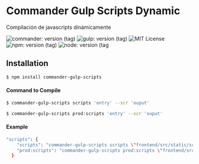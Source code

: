 # Commander Gulp Scripts Dynamic

<p>Compilación de javascripts dinámicamente</p>
 
![commander: version (tag)](https://img.shields.io/badge/commander-v3.0.2-blue?style=for-the-badge)
![gulp: version (tag)](https://img.shields.io/badge/gulp-v3.9.1-orange?style=for-the-badge)
![MIT License](https://img.shields.io/badge/lincense-MIT-yellow?style=for-the-badge) 
![npm: version (tag)](https://img.shields.io/badge/npm-v7.4.15-red?style=for-the-badge)
![node: version (tag](https://img.shields.io/badge/node-v15.4.0-green?style=for-the-badge) 


## Installation

```bash
$ npm install commander-gulp-scripts
```


#### Command to Compile

```bash
$ commander-gulp-scripts scripts 'entry' --scr 'ouput' 
```


```bash
$ commander-gulp-scripts prod:scripts 'entry' --scr 'ouput' 
```

#### Example

```bash
"scripts": { 
    "scripts": "commander-gulp-scripts scripts \"frontend/src/static/scripts/**/*.js\" --scr \"docs/scripts\""
    "prod:scripts": "commander-gulp-scripts prod:scripts \"frontend/src/static/scripts/**/*.js\" --scr \"docs/scripts\""
  }
```
